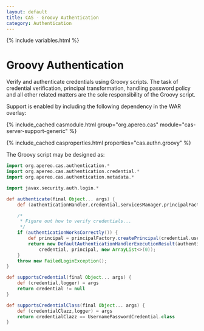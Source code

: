 ```yaml
---
layout: default
title: CAS - Groovy Authentication
category: Authentication
---
```

{% include variables.html %}


# Groovy Authentication

Verify and authenticate credentials using Groovy scripts. The task of credential verification, principal transformation,
handling password policy and all other related matters are the sole responsibility of the Groovy script.

Support is enabled by including the following dependency in the WAR overlay:

{% include_cached casmodule.html group="org.apereo.cas" module="cas-server-support-generic" %}

{% include_cached casproperties.html properties="cas.authn.groovy"  %}

The Groovy script may be designed as:

```groovy
import org.apereo.cas.authentication.*
import org.apereo.cas.authentication.credential.*
import org.apereo.cas.authentication.metadata.*

import javax.security.auth.login.*

def authenticate(final Object... args) {
    def (authenticationHandler,credential,servicesManager,principalFactory,logger) = args

    /*
     * Figure out how to verify credentials...
     */
    if (authenticationWorksCorrectly()) {
        def principal = principalFactory.createPrincipal(credential.username);
        return new DefaultAuthenticationHandlerExecutionResult(authenticationHandler,
            credential, principal, new ArrayList<>(0));
    }
    throw new FailedLoginException();
}

def supportsCredential(final Object... args) {
    def (credential,logger) = args
    return credential != null
}

def supportsCredentialClass(final Object... args) {
    def (credentialClazz,logger) = args
    return credentialClazz == UsernamePasswordCredential.class
}
```
